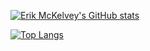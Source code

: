 
[![Erik McKelvey's GitHub stats](https://github-readme-stats-one-psi-92.vercel.app/api?username=erik-mckelvey)](https://github.com/anuraghazra/github-readme-stats)

[![Top Langs](https://github-readme-stats-one-psi-92.vercel.app/api/top-langs/?username=erik-mckelvey&langs_count=8)](https://github.com/anuraghazra/github-readme-stats)
